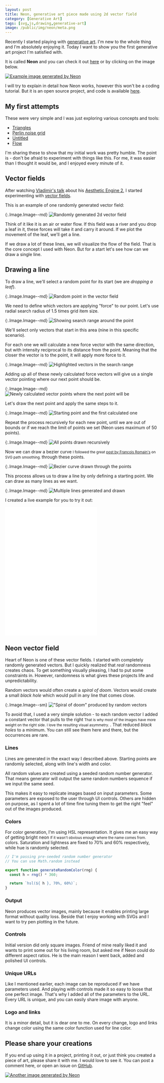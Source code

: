 ```yaml
---
layout: post
title: Neon, generative art piece made using 2d vector field
category: [Generative Art]
tags: [svg,js,drawing,generative-art]
image: /public/img/neon/meta.png
---
```


Recently I started playing with [generative art](https://en.wikipedia.org/wiki/Generative_art). I'm new to the whole thing and I'm absolutely enjoying it. Today I want to show you the first generative art project I'm satisfied with.

It is called **Neon** and you can check it out [here](https://neon-v1.netlify.com/) or by clicking on the image below.

[![Example image generated by Neon](/public/img/neon/example.png)](https://neon-v1.netlify.com/#/false/14/8/60/70/200/5/r4rquxotz3q/ouihz7hmsic/0z5d8xa8yrd)

I will try to explain in detail how Neon works, however this won't be a coding tutorial. But it is an open source project, and code is available [here](https://github.com/Stanko/neon).

<!--more-->

## My first attempts

These were very simple and I was just exploring various concepts and tools:

* [Triangles](https://codepen.io/stanko/pen/XWJeBqQ)
* [Perlin noise grid](https://codepen.io/stanko/pen/XWJVdBg)
* [Untitled](https://codepen.io/stanko/pen/rNavXvv)
* [Flow](https://codepen.io/stanko/pen/dyPaZMq)

I'm sharing these to show that my initial work was pretty humble. The point is - don't be afraid to experiment with things like this. For me, it was easier than I thought it would be, and I enjoyed every minute of it.

## Vector fields

After watching [Vladimir's talk](https://www.youtube.com/watch?v=NAil0DzclFA) about his [Aesthetic Engine 2](http://brutalism.rs/project/aesthetic-engine-2/), I started experimenting with [vector fields](https://en.wikipedia.org/wiki/Vector_field).

This is an example of one randomly generated vector field:

{:.Image.Image--md}
![Randomly generated 2d vector field](/public/img/neon/00.png)

Think of it like it is an air or water flow. If this field was a river and you drop a leaf in it, these forces will take it and carry it around. If we plot the movement of the leaf, we'll get a line.

If we draw a lot of these lines, we will visualize the flow of the field. That is the core concept I used with Neon. But for a start let's see how can we draw a single line.

## Drawing a line

To draw a line, we'll select a random point for its start (we are *dropping a leaf*).

{:.Image.Image--md}
![Random point in the vector field](/public/img/neon/10.png)

We need to define which vectors are applying "force" to our point. Let's use radial search radius of 1.5 times grid item size.

{:.Image.Image--md}
![Showing search range around the point](/public/img/neon/11.png)

We'll select only vectors that start in this area (nine in this specific scenario).

For each one we will calculate a new force vector with the same direction, but with intensity reciprocal to its distance from the point. Meaning that the closer the vector is to the point, it will apply more force to it.

{:.Image.Image--md}
![Highlighted vectors in the search range](/public/img/neon/12.png)

Adding up all of these newly calculated force vectors will give us a single vector pointing where our next point should be.

{:.Image.Image--md}
![Newly calculated vector points where the next point will be](/public/img/neon/13.png)

Let's draw the next point and apply the same steps to it.

{:.Image.Image--md}
![Starting point and the first calculated one](/public/img/neon/20.png)

Repeat the process recursively for each new point, until we are out of bounds or if we reach the limit of points we set (Neon uses maximum of 50 points).

{:.Image.Image--md}
![All points drawn recursively](/public/img/neon/30.png)

Now we can draw a
<label class="SideNote-trigger">
bezier curve
</label>
<small class="SideNote">
I followed the great [post by François Romain's](https://medium.com/@francoisromain/smooth-a-svg-path-with-cubic-bezier-curves-e37b49d46c74) on SVG path smoothing.
</small>
through these points.

{:.Image.Image--md}
![Bezier curve drawn through the points](/public/img/neon/40.png)

This process allows us to draw a line by only defining a starting point. We can draw as many lines as we want.

{:.Image.Image--md}
![Multiple lines generated and drawn](/public/img/neon/50.png)

I created a live example for you to try it out:

<iframe
height='420px'
scrolling='no'
src='//codepen.io/stanko/embed/preview/rNavBvN/?height=500&theme-id=light&default-tab=result' frameborder='no'
allowtransparency='true'
allowfullscreen='true'>
See the Pen <a href='http://codepen.io/stanko/pen/rNavBvN/'>2d vector field</a> by Stanko (<a href='http://codepen.io/stanko'>@stanko</a>) on <a href='http://codepen.io'>CodePen</a>.
</iframe>


## Neon vector field

Heart of Neon is one of these vector fields. I started with completely randomly generated vectors.
But I quickly realized that *real* randomness creates chaos. To get something visually pleasing, I had to put some constraints in. However, randomness is what gives these projects life and unpredictability.

Random vectors would often create a *spiral of doom*. Vectors would create a small *black hole* which would pull in any line that comes close.

{:.Image.Image--sm}
!["Spiral of doom" produced by random vectors](/public/img/neon/spiral-of-doom.png)

To avoid that, I used a very simple solution - to each random vector I added a constant vector that
<label class="SideNote-trigger">pulls to the right</label>
<small class="SideNote">
That is why most of the images have more weight on the right side. I love the resulting visual asymmetry.
</small>
. That reduced *black holes* to a minimum. You can still see them here and there, but the occurrences are rare.

### Lines

Lines are generated in the exact way I described above. Starting points are randomly selected, along with line's width and color.

All random values are created using a seeded random number generator. That means generator will output the same random numbers sequence if we input the same seed.

This makes it easy to replicate images based on input parameters. Some parameters are exposed to the user through UI controls. Others are hidden on purpose, as I spent a lot of time fine tuning them to get the right "feel" out of the images produced.

### Colors

For color generation, I'm using HSL representation. It gives me an easy way of getting bright
<label class="SideNote-trigger">neon</label>
<small class="SideNote">
If it wasn't obvious enough where the name comes from.
</small>
colors. Saturation and lightness are fixed to 70% and 60% respectively, while hue is randomly selected.

```js
// I'm passing pre-seeded random number generator
// You can use Math.random instead

export function generateRandomColor(rng) {
  const h = rng() * 360;

  return `hsl(${ h }, 70%, 60%)`;
}
```

### Output

Neon produces vector images, mainly because it enables printing large format without quality loss. Beside that I enjoy working with SVGs and I want to try pen plotting in the future.

### Controls

Initial version did only square images. Friend of mine really liked it and wants to print some out for his living room, but asked me if Neon could do different aspect ratios. He is the main reason I went back, added and polished UI controls.

### Unique URLs

Like I mentioned earlier, each image can be reproduced if we have parameters used. And playing with controls made it so easy to loose that one perfect image. That's why I added all of the parameters to the URL. Every URL is unique, and you can easily share image with anyone.

### Logo and links

It is a minor detail, but it is dear one to me. On every change, logo and links change color using the same color function used for line color.

## Please share your creations

If you end up using it in a project, printing it out, or just think you created a piece of art, please share it with me. I would love to see it. You can post a comment here, or open an issue on [GitHub](https://github.com/Stanko/neon).

[![Another image generated by Neon](/public/img/neon/example2.png)](https://neon-v1.netlify.com/#/false/15/6/60/55/140/5/2aybxq8tmqv/crdmt2f7nn8/i5g7i80cigf)
